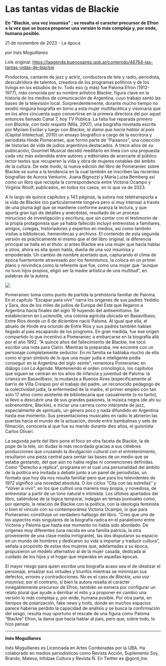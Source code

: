 # Las tantas vidas de Blackie

**En "Blackie, una voz insumisa" ; se resalta el caracter precursor de Efron a la vez que se busca proponer una versión lo más compleja y, por ende, humana posible.**

21 de noviembre de 2023 - La época

_por Inés Moguillanes_

Link original: https://laagenda.buenosaires.gob.ar/contenido/48764-las-tantas-vidas-de-blackie



Productora, cantante de jazz y actriz, conductora de tele y radio, periodista, descubridora de talentos, creadora de los programas políticos y de los livings en los estudios de tv. Todo eso (y más) fue Paloma Efron (1912-1977), más conocida por su nombre artístico Blackie, figura clave en la historia de los medios de comunicación de Argentina, cuyo trabajo sentó las bases de la televisión local. Sorprendentemente, durante mucho tiempo no existió ninguna biografía en torno a esta mujer multifacética y visionaria que en los años cincuenta supo convertirse en la primera directora del por aquel entonces llamado Canal 7, hoy TV Pública. La falta fue reparada primero con *Blackie, con todo respeto* (Milá, 2007), una biografía novelada escrita por Myriam Escliar y luego con *Blackie, la dama que hacía hablar al país* (Capital Intelectual, 2010) un ensayo biográfico a cargo de la escritora y periodista Hinde Pomeraniec, que formó parte de “Paisanos”, una colección de historias de vida de judíos argentinos destacados. A trece años de su publicación, Gourmet Musical decidió reeditarlo en línea con una propuesta cada vez más extendida entre autores y editoriales de acercarle al público lector textos que recuperen la vida y obra de mujeres notables del ámbito de la cultura. De este modo, la nueva edición del libro de Pomeraniec sobre Blackie se suma a la tendencia en la cual también se inscriben las recientes biografías de Aurora Venturini, Juana Bignozzi y María Luisa Bemberg así como un libro que recopila la correspondencia entre Victoria Ocampo y Virginia Woolf, publicados, en todos los casos, en lo que va de 2023.




A lo largo de quince capítulos y 143 páginas, la autora nos teletransporta a la vida de Blackie (no particularmente longeva pero sí muy intensa) a través de una pluma ágil que se mantiene conforme avanza la lectura, y que aporta gran lujo de detalles y anécdotas, resultado de un proceso minucioso de investigación y escritura, que sin contar con el testimonio de la propia protagonista que ya había fallecido incluyó entrevistas a familiares, amigos, colegas, historiadores y expertos en medios, así como también visitas a bibliotecas, hemerotecas y archivos. El contenido de esta segunda versión es prácticamente el mismo que el del libro original, la diferencia principal se halla en el título: si antes Blackie era una mujer que hacía hablar a otros, ahora es ella quien habla, dueña de una voz insumisa y empoderada. Un cambio de nombre acertado que, capturando el clima de época fuertemente atravesado por los feminismos, la coloca en un primer plano y reivindica como la referente que fue, como una mujer que “aunque no tuvo hijos propios, eligió ser la madre artística de una multitud”, en palabras de la autora.




![](https://cdn.feater.me/files/images/2955553/3df29b71-28a4-4a69-964c-d92470a5ff0a.jpg)




Pomeraniec toma como punto de partida la prehistoria familiar de Paloma. En el capítulo “Escapar para vivir” narra los orígenes de sus padres Yedidio y Sara, dos de los miles de judíos de Europa del Este que llegaron a Argentina hacia finales del siglo 19 huyendo del antisemitismo. Se establecieron en Lucienville, una colonia agrícola ubicada en Basavilbaso, Entre Ríos donde un 6 de diciembre nació Paloma. Al igual que ella, el abuelo de Hinde era oriundo de Entre Ríos y sus padres también habían llegado al país escapando de los progroms. En gran medida, fue ese origen compartido lo que incentivó a Pomeraniec a embarcarse en la biografía allá por el año 1992. “A quince años del fallecimiento de Blackie, me tocó escribir una nota para Clarín. Mientras la preparaba, me encontré con un personaje completamente seductor. En mi familia se hablaba mucho de ella como el gran símbolo de lo que una mujer judía e inteligente podía conseguir en la Argentina del siglo veinte”, rememora Pomeraniec en diálogo con *La Agenda*. Manteniendo el orden cronológico, los capítulos que siguen se centran en los años de infancia y juventud de Paloma: la crianza en Basavilbaso, la mudanza a Buenos Aires (específicamente al barrio de Villa Crespo) por el trabajo del padre, un reconocido pedagogo de la colectividad judía, la enfermedad de la madre, el primer empleo con tan solo 17 años como asistente de bibliotecaria que casualmente (o no tanto), la llevó a descubrir una de sus grandes pasiones, la música negra (de ahí su sobrenombre, Blackie), e iniciar una carrera como intérprete de jazz, especialmente de spirituals, un género poco y nada difundido en Argentina hasta ese momento. Sus presentaciones musicales en radio le abrieron las puertas hacia el mundo de la actuación, donde entre bambalinas y sets de filmación, conocería al que fue su marido durante diez años, el guionista Carlos Olivari.




La segunda parte del libro pone el foco en otra faceta de Blackie, la de pope de la tele, sin dudas la más recordada gracias a sus célebres producciones que cruzando la divulgación cultural con el entretenimiento, resultaron una pieza central para sentar las bases de un medio que se estaba gestando, del que aún no había reglas ni convenciones definidas. Como “Derecho a réplica”, programa en el cual una personalidad del ámbito de la política era invitada a debatir junto a un panel de periodistas, un formato que hoy día nos resulta familiar pero que para los televidentes de 1972 significó una novedad absoluta. O los ciclos “Cita con las estrellas” y “Volver a vivir”, en los que cultivó una manera muy propia, y novedosa, de entrevistar a partir de un tono natural e intimista. Los últimos apartados del libro, saliéndose de la lógica temporal, indagan en temas puntuales como, por ejemplo, la relación de Blackie con la política, con la ideología feminista o bien el vínculo con su contemporánea Victoria Ocampo, lo que para Pomeraniec constituye un verdadero hallazgo del libro. “Creo que uno de los aspectos más singulares de la biografía radica en el paralelismo entre Victoria y Paloma que hasta ese momento no había sido abordado. De orígenes muy diferentes (una nacida en una familia patricia, la otra proveniente de una clase media inmigrante), las dos disputaron su espacio en un mundo de hombres y dedicaron su vida a importar y traducir cultura”, señala a propósito de estas dos mujeres que, adelantadas a su época, propusieron un modelo alternativo al de la mujer casada, dedicada al cuidado de los hijos y el hogar que imperaba en aquellas épocas.




El mayor riesgo para quien escribe una biografía acaso sea el de idealizar el personaje, ensalzar sus virtudes y triunfos mientras se minimizan sus defectos, errores y contradicciones. No es el caso de *Blackie, una voz insumisa*; por el contrario, si bien la autora resalta el carácter innegablemente precursor de Efron, también se esmera por configurar un relato plural que ayude a derribar el mito y a proponer en cambio una versión lo más compleja y, por ende, humana posible. Por otra parte, en tiempos de polarización, fake news y trolls, donde en muchos espacios parece haberse perdido la capacidad de análisis y se busca la confirmación del sesgo, resulta muy oportuno el rescate de una figura como Paloma “Blackie” Efron, la dama que hacía hablar al país, pero que, sobre todo, lo hizo pensar.




---




**Inés Moguillanes**




Inés Moguillanes es Licenciada en Artes Combinadas por la UBA. Ha colaborado en medios periodísticos como Revista Acción, Suplemento Soy, Brando, Maleva, Infobae Cultura y Revista Ñ. En Twitter es @gord\_ine.



